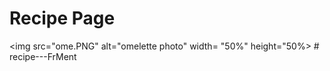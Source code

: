 # Recipe Page

<img src="ome.PNG" alt="omelette photo" width= "50%" height="50%>
#   r e c i p e - - - F r M e n t 
 
 